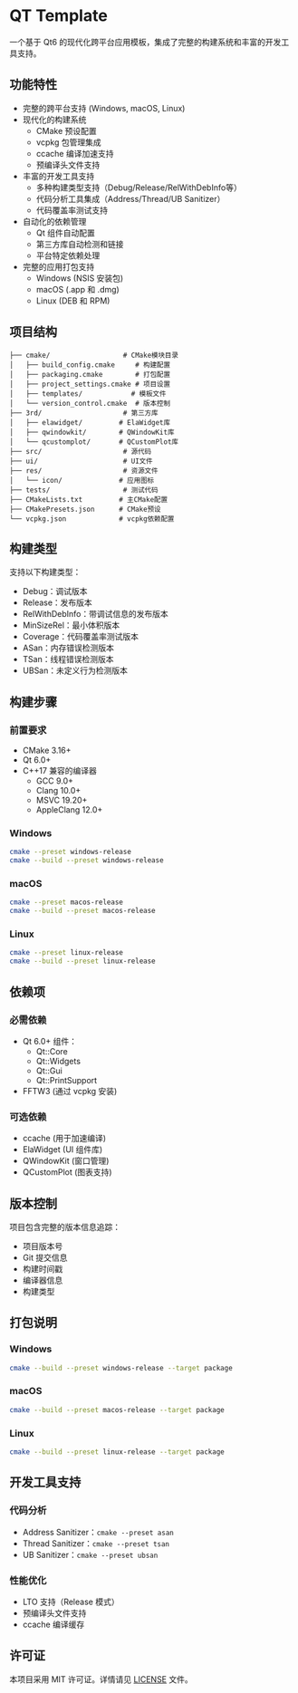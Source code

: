 # QT Template

一个基于 Qt6 的现代化跨平台应用模板，集成了完整的构建系统和丰富的开发工具支持。

## 功能特性

- 完整的跨平台支持 (Windows, macOS, Linux)
- 现代化的构建系统
  - CMake 预设配置
  - vcpkg 包管理集成
  - ccache 编译加速支持
  - 预编译头文件支持
- 丰富的开发工具支持
  - 多种构建类型支持（Debug/Release/RelWithDebInfo等）
  - 代码分析工具集成（Address/Thread/UB Sanitizer）
  - 代码覆盖率测试支持
- 自动化的依赖管理
  - Qt 组件自动配置
  - 第三方库自动检测和链接
  - 平台特定依赖处理
- 完整的应用打包支持
  - Windows (NSIS 安装包)
  - macOS (.app 和 .dmg)
  - Linux (DEB 和 RPM)

## 项目结构

```
├── cmake/                  # CMake模块目录
│   ├── build_config.cmake     # 构建配置
│   ├── packaging.cmake        # 打包配置
│   ├── project_settings.cmake # 项目设置
│   ├── templates/            # 模板文件
│   └── version_control.cmake  # 版本控制
├── 3rd/                    # 第三方库
│   ├── elawidget/         # ElaWidget库
│   ├── qwindowkit/        # QWindowKit库
│   └── qcustomplot/       # QCustomPlot库
├── src/                    # 源代码
├── ui/                     # UI文件
├── res/                    # 资源文件
│   └── icon/              # 应用图标
├── tests/                  # 测试代码
├── CMakeLists.txt         # 主CMake配置
├── CMakePresets.json      # CMake预设
└── vcpkg.json             # vcpkg依赖配置
```

## 构建类型

支持以下构建类型：
- Debug：调试版本
- Release：发布版本
- RelWithDebInfo：带调试信息的发布版本
- MinSizeRel：最小体积版本
- Coverage：代码覆盖率测试版本
- ASan：内存错误检测版本
- TSan：线程错误检测版本
- UBSan：未定义行为检测版本

## 构建步骤

### 前置要求
- CMake 3.16+
- Qt 6.0+
- C++17 兼容的编译器
  - GCC 9.0+
  - Clang 10.0+
  - MSVC 19.20+
  - AppleClang 12.0+

### Windows
```bash
cmake --preset windows-release
cmake --build --preset windows-release
```

### macOS
```bash
cmake --preset macos-release
cmake --build --preset macos-release
```

### Linux
```bash
cmake --preset linux-release
cmake --build --preset linux-release
```

## 依赖项

### 必需依赖
- Qt 6.0+ 组件：
  - Qt::Core
  - Qt::Widgets
  - Qt::Gui
  - Qt::PrintSupport
- FFTW3 (通过 vcpkg 安装)

### 可选依赖
- ccache (用于加速编译)
- ElaWidget (UI 组件库)
- QWindowKit (窗口管理)
- QCustomPlot (图表支持)

## 版本控制

项目包含完整的版本信息追踪：
- 项目版本号
- Git 提交信息
- 构建时间戳
- 编译器信息
- 构建类型

## 打包说明

### Windows
```bash
cmake --build --preset windows-release --target package
```

### macOS
```bash
cmake --build --preset macos-release --target package
```

### Linux
```bash
cmake --build --preset linux-release --target package
```

## 开发工具支持

### 代码分析
- Address Sanitizer：`cmake --preset asan`
- Thread Sanitizer：`cmake --preset tsan`
- UB Sanitizer：`cmake --preset ubsan`

### 性能优化
- LTO 支持（Release 模式）
- 预编译头文件支持
- ccache 编译缓存

## 许可证

本项目采用 MIT 许可证。详情请见 [LICENSE](LICENSE) 文件。
